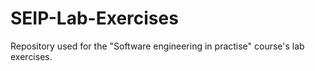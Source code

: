 # SEIP-Lab-Exercises
Repository used for the "Software engineering in practise" course's lab exercises.
